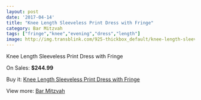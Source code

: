 ```yaml
---
layout: post
date: '2017-04-14'
title: "Knee Length Sleeveless Print Dress with Fringe"
category: Bar Mitzvah
tags: ["fringe","knee","evening","dress","length"]
image: http://img.transblink.com/925-thickbox_default/knee-length-sleeveless-print-dress-with-fringe.jpg
---
```

Knee Length Sleeveless Print Dress with Fringe

On Sales: **$244.99**
<a href="https://www.transblink.com/en/bar-mitzvah/271-knee-length-sleeveless-print-dress-with-fringe.html"><amp-img layout="responsive" width="600" height="600" src="//img.transblink.com/925-thickbox_default/knee-length-sleeveless-print-dress-with-fringe.jpg" alt="Knee Length Sleeveless Print Dress with Fringe 0" /></a>
<a href="https://www.transblink.com/en/bar-mitzvah/271-knee-length-sleeveless-print-dress-with-fringe.html"><amp-img layout="responsive" width="600" height="600" src="//img.transblink.com/927-thickbox_default/knee-length-sleeveless-print-dress-with-fringe.jpg" alt="Knee Length Sleeveless Print Dress with Fringe 1" /></a>
<a href="https://www.transblink.com/en/bar-mitzvah/271-knee-length-sleeveless-print-dress-with-fringe.html"><amp-img layout="responsive" width="600" height="600" src="//img.transblink.com/926-thickbox_default/knee-length-sleeveless-print-dress-with-fringe.jpg" alt="Knee Length Sleeveless Print Dress with Fringe 2" /></a>

Buy it: [Knee Length Sleeveless Print Dress with Fringe](https://www.transblink.com/en/bar-mitzvah/271-knee-length-sleeveless-print-dress-with-fringe.html "Knee Length Sleeveless Print Dress with Fringe")

View more: [Bar Mitzvah](https://www.transblink.com/en/2-bar-mitzvah "Bar Mitzvah")